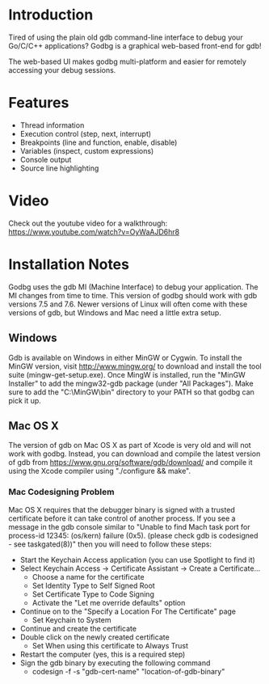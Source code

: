 # Introduction
Tired of using the plain old gdb command-line interface to debug your Go/C/C++ applications? Godbg is a graphical web-based front-end for gdb!

The web-based UI makes godbg multi-platform and easier for remotely accessing your debug sessions.

# Features
* Thread information
* Execution control (step, next, interrupt)
* Breakpoints (line and function, enable, disable)
* Variables (inspect, custom expressions)
* Console output
* Source line highlighting

# Video
Check out the youtube video for a walkthrough:
https://www.youtube.com/watch?v=OyWaAJD6hr8

# Installation Notes
Godbg uses the gdb MI (Machine Interface) to debug your application. The MI changes from time to time. This version of godbg should work with gdb versions 7.5 and 7.6. Newer versions of Linux will often come with these versions of gdb, but Windows and Mac need a little extra setup.

## Windows
Gdb is available on Windows in either MinGW or Cygwin. To install the MinGW version, visit http://www.mingw.org/ to download and install the tool suite (mingw-get-setup.exe). Once MingW is installed, run the "MinGW Installer" to add the mingw32-gdb package (under "All Packages"). Make sure to add the "C:\MinGW\bin" directory to your PATH so that godbg can pick it up.

## Mac OS X
The version of gdb on Mac OS X as part of Xcode is very old and will not work with godbg. Instead, you can download and compile the latest version of gdb from https://www.gnu.org/software/gdb/download/ and compile it using the Xcode compiler using "./configure && make".

### Mac Codesigning Problem
Mac OS X requires that the debugger binary is signed with a trusted certificate before it can take control of another process. If you see a message in the gdb console similar to "Unable to find Mach task port for process-id 12345: (os/kern) failure (0x5). (please check gdb is codesigned - see taskgated(8))" then you will need to follow these steps:

* Start the Keychain Access application (you can use Spotlight to find it)
* Select Keychain Access -> Certificate Assistant -> Create a Certificate...
    + Choose a name for the certificate
    + Set Identity Type to Self Signed Root
    + Set Certificate Type to Code Signing
    + Activate the "Let me override defaults" option
* Continue on to the "Specify a Location For The Certificate" page
    + Set Keychain to System
* Continue and create the certificate
* Double click on the newly created certificate
    + Set When using this certificate to Always Trust
* Restart the computer (yes, this is a required step)
* Sign the gdb binary by executing the following command
    + codesign -f -s "gdb-cert-name" "location-of-gdb-binary"
